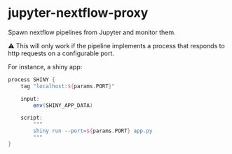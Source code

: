 # jupyter-nextflow-proxy

Spawn nextflow pipelines from Jupyter and monitor them.

:warning: This will only work if the pipeline implements a process that responds to http requests on a configurable port.

For instance, a shiny app:

```groovy
process SHINY {
    tag "localhost:${params.PORT}"

    input:
        env(SHINY_APP_DATA)

    script:
        """
        shiny run --port=${params.PORT} app.py
        """
}
```